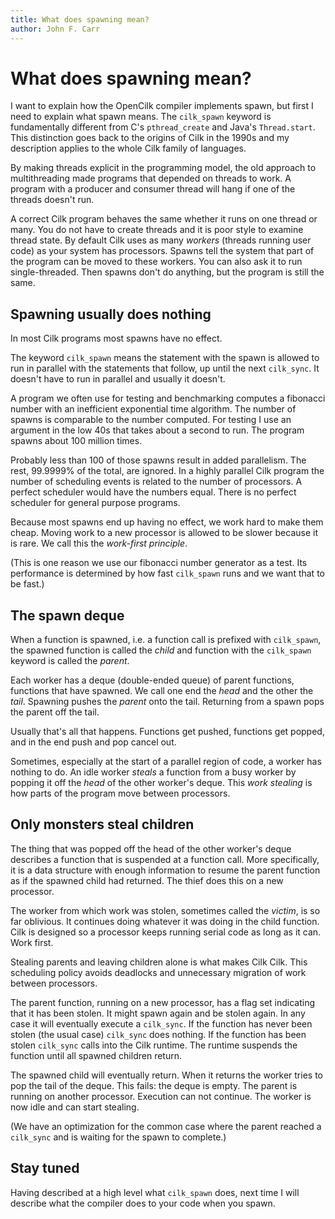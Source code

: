 ```yaml
---
title: What does spawning mean?
author: John F. Carr
---
```


# What does spawning mean?

I want to explain how the OpenCilk compiler implements spawn, but
first I need to explain what spawn means.  The `cilk_spawn` keyword is
fundamentally different from C's `pthread_create` and Java's
`Thread.start`.  This distinction goes back to the origins of Cilk in
the 1990s and my description applies to the whole Cilk family of
languages.

By making threads explicit in the programming model, the old approach
to multithreading made programs that depended on threads to work.  A
program with a producer and consumer thread will hang if one of the
threads doesn't run.

A correct Cilk program behaves the same whether it runs on one thread
or many.  You do not have to create threads and it is poor style to
examine thread state.  By default Cilk uses as many _workers_ (threads
running user code) as your system has processors.  Spawns tell the
system that part of the program can be moved to these workers.  You
can also ask it to run single-threaded.  Then spawns don't do
anything, but the program is still the same.

## Spawning usually does nothing

In most Cilk programs most spawns have no effect.

The keyword `cilk_spawn` means the statement with the spawn is allowed
to run in parallel with the statements that follow, up until the next
`cilk_sync`.  It doesn't have to run in parallel and usually it doesn't.

A program we often use for testing and benchmarking computes a
fibonacci number with an inefficient exponential time algorithm.  The
number of spawns is comparable to the number computed.  For testing I
use an argument in the low 40s that takes about a second to run.  The
program spawns about 100 million times.

Probably less than 100 of those spawns result in added parallelism.
The rest, 99.9999% of the total, are ignored.  In a highly parallel
Cilk program the number of scheduling events is related to the number
of processors.  A perfect scheduler would have the numbers equal.
There is no perfect scheduler for general purpose programs.

Because most spawns end up having no effect, we work hard to make them
cheap.  Moving work to a new processor is allowed to be slower because
it is rare.  We call this the _work-first principle_.

(This is one reason we use our fibonacci number generator as a test.
Its performance is determined by how fast `cilk_spawn` runs and we
want that to be fast.)

## The spawn deque

When a function is spawned, i.e. a function call is prefixed with
`cilk_spawn`, the spawned function is called the _child_ and function
with the `cilk_spawn` keyword is called the _parent_.

Each worker has a deque (double-ended queue) of parent functions,
functions that have spawned.  We call one end the _head_ and the other
the _tail_.  Spawning pushes the *parent* onto the tail.  Returning
from a spawn pops the parent off the tail.

Usually that's all that happens.  Functions get pushed, functions get
popped, and in the end push and pop cancel out.

Sometimes, especially at the start of a parallel region of code, a
worker has nothing to do.  An idle worker _steals_ a function from a
busy worker by popping it off the *head* of the other worker's deque.
This _work stealing_ is how parts of the program move between
processors.

## Only monsters steal children

The thing that was popped off the head of the other worker's deque
describes a function that is suspended at a function call.  More
specifically, it is a data structure with enough information to resume
the parent function as if the spawned child had returned.  The thief
does this on a new processor.

The worker from which work was stolen, sometimes called the _victim_,
is so far oblivious.  It continues doing whatever it was doing in the
child function.  Cilk is designed so a processor keeps running serial
code as long as it can.  Work first.

Stealing parents and leaving children alone is what makes Cilk Cilk.
This scheduling policy avoids deadlocks and unnecessary migration of
work between processors.

The parent function, running on a new processor, has a flag set
indicating that it has been stolen.  It might spawn again and be
stolen again.  In any case it will eventually execute a `cilk_sync`.
If the function has never been stolen (the usual case) `cilk_sync`
does nothing.  If the function has been stolen `cilk_sync` calls into
the Cilk runtime.  The runtime suspends the function until all spawned
children return.

The spawned child will eventually return.  When it returns the worker
tries to pop the tail of the deque.  This fails: the deque is empty.
The parent is running on another processor.  Execution can not
continue.  The worker is now idle and can start stealing.

(We have an optimization for the common case where the parent reached
a `cilk_sync` and is waiting for the spawn to complete.)

## Stay tuned

Having described at a high level what `cilk_spawn` does, next time I
will describe what the compiler does to your code when you spawn.

